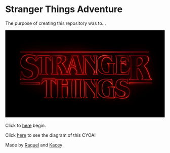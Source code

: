 # Stranger Things Adventure

The purpose of creating this repository was to...

![](images/logo.png)

Click to [here](start.md) begin.

Click [here](https://docs.google.com/a/hstat.org/drawings/d/1v4urjMRETtMY8tUVkvje3a7LCHmDrAG82NpYO-20g2A/edit?usp=sharing) to see the diagram of this CYOA!

Made by [Raquel](https://github.com/raquelj6437) and [Kacey](https://github.com/kaceym5669)
